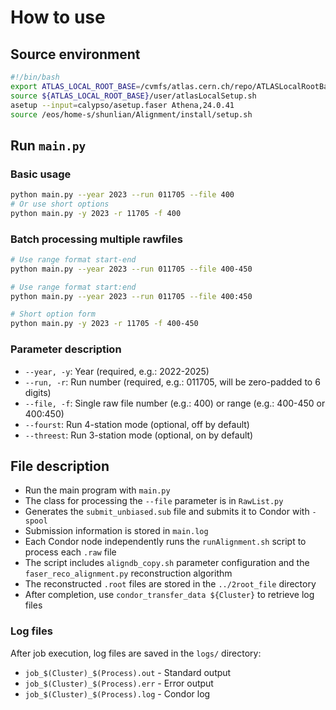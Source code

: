 # How to use

## Source environment
```bash
#!/bin/bash
export ATLAS_LOCAL_ROOT_BASE=/cvmfs/atlas.cern.ch/repo/ATLASLocalRootBase 
source ${ATLAS_LOCAL_ROOT_BASE}/user/atlasLocalSetup.sh
asetup --input=calypso/asetup.faser Athena,24.0.41
source /eos/home-s/shunlian/Alignment/install/setup.sh
```

## Run `main.py`

### Basic usage
```bash
python main.py --year 2023 --run 011705 --file 400
# Or use short options
python main.py -y 2023 -r 11705 -f 400
```

### Batch processing multiple rawfiles
```bash
# Use range format start-end
python main.py --year 2023 --run 011705 --file 400-450

# Use range format start:end
python main.py --year 2023 --run 011705 --file 400:450

# Short option form
python main.py -y 2023 -r 11705 -f 400-450
```

### Parameter description
- `--year, -y`: Year (required, e.g.: 2022-2025)
- `--run, -r`: Run number (required, e.g.: 011705, will be zero-padded to 6 digits)
- `--file, -f`: Single raw file number (e.g.: 400) or range (e.g.: 400-450 or 400:450)
- `--fourst`: Run 4-station mode (optional, off by default)
- `--threest`: Run 3-station mode (optional, on by default)

## File description
- Run the main program with `main.py`
- The class for processing the `--file` parameter is in `RawList.py`
- Generates the `submit_unbiased.sub` file and submits it to Condor with `-spool`
- Submission information is stored in `main.log`
- Each Condor node independently runs the `runAlignment.sh` script to process each `.raw` file
- The script includes `aligndb_copy.sh` parameter configuration and the `faser_reco_alignment.py` reconstruction algorithm
- The reconstructed `.root` files are stored in the `../2root_file` directory
- After completion, use `condor_transfer_data ${Cluster}` to retrieve log files

### Log files
After job execution, log files are saved in the `logs/` directory:
- `job_$(Cluster)_$(Process).out` - Standard output
- `job_$(Cluster)_$(Process).err` - Error output  
- `job_$(Cluster)_$(Process).log` - Condor log